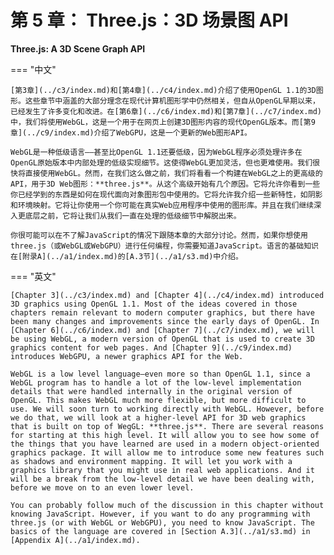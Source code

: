 # 第 5 章： Three.js：3D 场景图 API

**Three.js: A 3D Scene Graph API**

=== "中文"

    [第3章](../c3/index.md)和[第4章](../c4/index.md)介绍了使用OpenGL 1.1的3D图形。这些章节中涵盖的大部分理念在现代计算机图形学中仍然相关，但自从OpenGL早期以来，已经发生了许多变化和改进。在[第6章](../c6/index.md)和[第7章](../c7/index.md)中，我们将使用WebGL，这是一个用于在网页上创建3D图形内容的现代OpenGL版本。而[第9章](../c9/index.md)介绍了WebGPU，这是一个更新的Web图形API。

    WebGL是一种低级语言——甚至比OpenGL 1.1还要低级，因为WebGL程序必须处理许多在OpenGL原始版本中内部处理的低级实现细节。这使得WebGL更加灵活，但也更难使用。我们很快将直接使用WebGL。然而，在我们这么做之前，我们将看看一个构建在WebGL之上的更高级的API，用于3D Web图形：**three.js**。从这个高级开始有几个原因。它将允许你看到一些你已经学到的东西是如何在现代面向对象图形包中使用的。它将允许我介绍一些新特性，如阴影和环境映射。它将让你使用一个你可能在真实Web应用程序中使用的图形库。并且在我们继续深入更底层之前，它将让我们从我们一直在处理的低级细节中解脱出来。

    你很可能可以在不了解JavaScript的情况下跟随本章的大部分讨论。然而，如果你想使用three.js（或WebGL或WebGPU）进行任何编程，你需要知道JavaScript。语言的基础知识在[附录A](../a1/index.md)的[A.3节](../a1/s3.md)中介绍。

=== "英文"

    [Chapter 3](../c3/index.md) and [Chapter 4](../c4/index.md) introduced 3D graphics using OpenGL 1.1. Most of the ideas covered in those chapters remain relevant to modern computer graphics, but there have been many changes and improvements since the early days of OpenGL. In [Chapter 6](../c6/index.md) and [Chapter 7](../c7/index.md), we will be using WebGL, a modern version of OpenGL that is used to create 3D graphics content for web pages. And [Chapter 9](../c9/index.md) introduces WebGPU, a newer graphics API for the Web.

    WebGL is a low level language—even more so than OpenGL 1.1, since a WebGL program has to handle a lot of the low-level implementation details that were handled internally in the original version of OpenGL. This makes WebGL much more flexible, but more difficult to use. We will soon turn to working directly with WebGL. However, before we do that, we will look at a higher-level API for 3D web graphics that is built on top of WegGL: **three.js**. There are several reasons for starting at this high level. It will allow you to see how some of the things that you have learned are used in a modern object-oriented graphics package. It will allow me to introduce some new features such as shadows and environment mapping. It will let you work with a graphics library that you might use in real web applications. And it will be a break from the low-level detail we have been dealing with, before we move on to an even lower level.

    You can probably follow much of the discussion in this chapter without knowing JavaScript. However, if you want to do any programming with three.js (or with WebGL or WebGPU), you need to know JavaScript. The basics of the language are covered in [Section A.3](../a1/s3.md) in [Appendix A](../a1/index.md).
